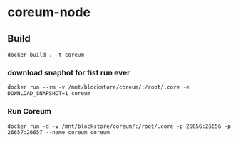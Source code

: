# coreum-node
    
## Build
    docker build . -t coreum
 
 ### download snaphot for fist run ever
    docker run --rm -v /mnt/blockstore/coreum/:/root/.core -e DOWNLOAD_SNAPSHOT=1 coreum
 ### Run Coreum
    docker run -d -v /mnt/blockstore/coreum/:/root/.core -p 26656:26656 -p 26657:26657 --name coreum coreum

